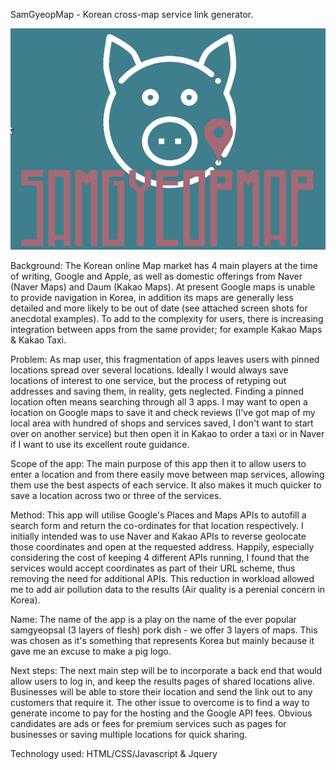 SamGyeopMap - Korean cross-map service link generator.

![SGMLogo](READMEimages/header.png)

Background:
The Korean online Map market has 4 main players at the time of writing, Google and Apple, as well as domestic offerings from Naver (Naver Maps) and Daum (Kakao Maps). At present Google maps is unable to provide navigation in Korea, in addition its maps are generally less detailed and more likely to be out of date (see attached screen shots for anecdotal examples). To add to the complexity for users, there is increasing integration between apps from the same provider; for example Kakao Maps & Kakao Taxi.

Problem:
As map user, this fragmentation of apps leaves users with pinned locations spread over several locations. Ideally I would always save locations of interest to one service, but the process of retyping out addresses and saving them, in reality, gets neglected. Finding a pinned location often means searching through all 3 apps. I may want to open a location on Google maps to save it and check reviews (I've got map of my local area with hundred of shops and services saved, I don't want to start over on another service) but then open it in Kakao to order a taxi or in Naver if I want to use its excellent route guidance.

Scope of the app:
The main purpose of this app then it to allow users to enter a location and from there easily move between map services, allowing them use the best aspects of each service. It also makes it much quicker to save a location across two or three of the services.


Method:
This app will utilise Google's Places and Maps APIs to autofill a search form and return the co-ordinates for that location respectively. I initially intended was to use Naver and Kakao APIs to reverse geolocate those coordinates and open at the requested address. Happily, especially considering the cost of keeping 4 different APIs running, I found that the services would accept coordinates as part of their URL scheme, thus removing the need for additional APIs. This reduction in workload allowed me to add air pollution data to the results (Air quality is a perenial concern in Korea).

Name:
The name of the app is a play on the name of the ever popular samgyeopsal (3 layers of flesh) pork dish - we offer 3 layers of maps. This was chosen as it's something that represents Korea but mainly because it gave me an excuse to make a pig logo.

Next steps:
The next main step will be to incorporate a back end that would allow users to log in, and keep the results pages of shared locations alive. Businesses will be able to store their location and send the link out to any customers that require it.
The other issue to overcome is to find a way to generate income to pay for the hosting and the Google API fees. Obvious candidates are ads or fees for premium services such as pages for businesses or saving multiple locations for quick sharing.  

Technology used:
HTML/CSS/Javascript & Jquery
